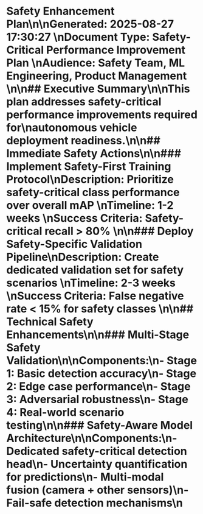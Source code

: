 # Safety Enhancement Plan\n\n**Generated:** 2025-08-27 17:30:27  \n**Document Type:** Safety-Critical Performance Improvement Plan  \n**Audience:** Safety Team, ML Engineering, Product Management  \n\n## Executive Summary\n\nThis plan addresses safety-critical performance improvements required for\nautonomous vehicle deployment readiness.\n\n## Immediate Safety Actions\n\n### Implement Safety-First Training Protocol\n**Description:** Prioritize safety-critical class performance over overall mAP  \n**Timeline:** 1-2 weeks  \n**Success Criteria:** Safety-critical recall > 80%  \n\n### Deploy Safety-Specific Validation Pipeline\n**Description:** Create dedicated validation set for safety scenarios  \n**Timeline:** 2-3 weeks  \n**Success Criteria:** False negative rate < 15% for safety classes  \n\n## Technical Safety Enhancements\n\n### Multi-Stage Safety Validation\n\n**Components:**\n- Stage 1: Basic detection accuracy\n- Stage 2: Edge case performance\n- Stage 3: Adversarial robustness\n- Stage 4: Real-world scenario testing\n\n### Safety-Aware Model Architecture\n\n**Components:**\n- Dedicated safety-critical detection head\n- Uncertainty quantification for predictions\n- Multi-modal fusion (camera + other sensors)\n- Fail-safe detection mechanisms\n